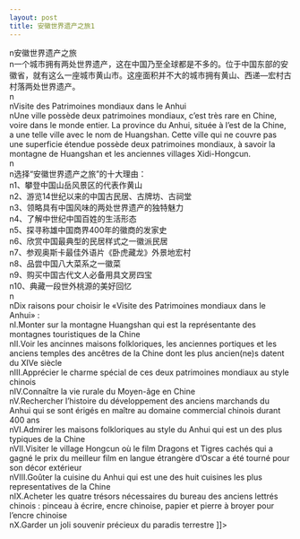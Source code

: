 ```yaml
---
layout: post
title: 安徽世界遗产之旅1
---
```


<p>n安徽世界遗产之旅<br />n一个城市拥有两处世界遗产，这在中国乃至全球都是不多的。位于中国东部的安徽省，就有这么一座城市黄山市。这座面积并不大的城市拥有黄山、西递—宏村古村落两处世界遗产。<br />n<br />nVisite des Patrimoines mondiaux dans le Anhui<br />nUne ville possède deux patrimoines mondiaux, c’est très rare en Chine, voire dans le monde entier. La province du Anhui, située à l’est de la Chine, a une telle ville avec le nom de Huangshan. Cette ville qui ne couvre pas une superficie étendue possède deux patrimoines mondiaux, à savoir la montagne de Huangshan et les anciennes villages Xidi-Hongcun.  <br />n<br />n选择“安徽世界遗产之旅”的十大理由：<br />n1、攀登中国山岳风景区的代表作黄山<br />n2、游览14世纪以来的中国古民居、古牌坊、古祠堂<br />n3、领略具有中国风味的两处世界遗产的独特魅力<br />n4、了解中世纪中国百姓的生活形态<br />n5、探寻称雄中国商界400年的徽商的发家史<br />n6、欣赏中国最典型的民居样式之一徽派民居<br />n7、参观奥斯卡最佳外语片《卧虎藏龙》外景地宏村<br />n8、品尝中国八大菜系之一徽菜<br />n9、购买中国古代文人必备用具文房四宝<br />n10、典藏一段世外桃源的美好回忆<br />n<br />nDix raisons pour choisir le «Visite des Patrimoines mondiaux dans le Anhui» :<br />nI.Monter sur la montagne Huangshan qui est la représentante des montagnes touristiques de la Chine<br />nII.Voir les ancinnes maisons folkloriques, les anciennes portiques et les anciens temples des ancêtres de la Chine dont les plus ancien(ne)s datent du XIVe siècle <br />nIII.Apprécier le charme spécial de ces deux patrimoines mondiaux au style chinois<br />nIV.Connaître la vie rurale du Moyen-âge en Chine <br />nV.Rechercher l’histoire du développement des anciens marchands du Anhui qui se sont érigés en maître au domaine commercial chinois durant 400 ans<br />nVI.Admirer les maisons folkloriques au style du Anhui qui est un des plus typiques de la Chine<br />nVII.Visiter le village Hongcun où le film Dragons et Tigres cachés qui a gagné le prix du meilleur film en langue étrangère d’Oscar a été tourné pour son décor extérieur<br />nVIII.Goûter la cuisine du Anhui qui est une des huit cuisines les plus representatives de la Chine<br />nIX.Acheter les quatre trésors nécessaires du bureau des anciens lettrés chinois : pinceau à écrire, encre chinoise, papier et pierre à broyer pour l’encre chinoise<br />nX.Garder un joli souvenir précieux du paradis terrestre ]]&gt;
</p>
